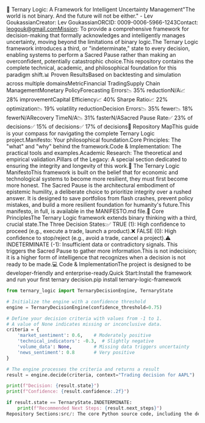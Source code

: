 🧠 Ternary Logic: A Framework for Intelligent Uncertainty Management"The world is not binary. And the future will not be either." - Lev GoukassianCreator: Lev GoukassianORCID: 0009-0006-5966-1243Contact: leogouk@gmail.comMission: To provide a comprehensive framework for decision-making that formally acknowledges and intelligently manages uncertainty, moving beyond the limitations of binary logic.The Ternary Logic framework introduces a third, or "indeterminate," state to every decision, enabling systems to perform a Sacred Pause rather than making an overconfident, potentially catastrophic choice.This repository contains the complete technical, academic, and philosophical foundation for this paradigm shift.📊 Proven ResultsBased on backtesting and simulation across multiple domainsMetricFinancial TradingSupply Chain ManagementMonetary PolicyForecasting Errors📉 35% reductionN/A📈 28% improvementCapital Efficiency📈 40% Sharpe Ratio📈 22% optimization📉 19% volatility reductionDecision Errors📉 35% fewer📉 18% fewerN/ARecovery TimeN/A📉 31% fasterN/ASacred Pause Rate✅ 23% of decisions✅ 15% of decisions✅ 17% of decisions🧭 Repository MapThis guide is your compass for navigating the complete Ternary Logic project.Manifesto: Your philosophical foundation.Core Principles: The "what" and "why" behind the framework.Code & Implementation: The practical tools and examples.Academic Research: The theoretical and empirical validation.Pillars of the Legacy: A special section dedicated to ensuring the integrity and longevity of this work.📜 The Ternary Logic ManifestoThis framework is built on the belief that for economic and technological systems to become more resilient, they must first become more honest. The Sacred Pause is the architectural embodiment of epistemic humility, a deliberate choice to prioritize integrity over a rushed answer. It is designed to save portfolios from flash crashes, prevent policy mistakes, and build a more resilient foundation for humanity's future.This manifesto, in full, is available in the MANIFESTO.md file.🧠 Core PrinciplesThe Ternary Logic framework extends binary thinking with a third, crucial state.The Three Decision States:✅ TRUE (1): High confidence to proceed (e.g., execute a trade, launch a product).❌ FALSE (0): High confidence to stop/reject (e.g., avoid a trade, cancel a project).⚠️ INDETERMINATE (-1): Insufficient data or contradictory signals. This triggers the Sacred Pause to gather more information.This is not indecision; it is a higher form of intelligence that recognizes when a decision is not ready to be made.💻 Code & ImplementationThe project is designed to be developer-friendly and enterprise-ready.Quick Start:Install the framework and run your first ternary decision.pip install ternary-logic-framework
```python
from ternary_logic import TernaryDecisionEngine, TernaryState

# Initialize the engine with a confidence threshold
engine = TernaryDecisionEngine(confidence_threshold=0.75)

# Define your decision criteria with values from -1 to 1.
# A value of None indicates missing or inconclusive data.
criteria = {
    'market_sentiment': 0.6,    # Moderately positive
    'technical_indicators': -0.3,  # Slightly negative
    'volume_data': None,        # Missing data triggers uncertainty
    'news_sentiment': 0.8       # Very positive
}

# The engine processes the criteria and returns a result
result = engine.decide(criteria, context="Trading decision for AAPL")

print(f"Decision: {result.state}")
print(f"Confidence: {result.confidence:.2f}")

if result.state == TernaryState.INDETERMINATE:
    print(f"Recommended Next Steps: {result.next_steps}")
Repository Sections:src/: The core Python source code, including the decision engine and domain-specific applications for finance, supply chain, and more.examples/: A collection of real-world examples, from quick-start demos to in-depth case studies on how the framework solves complex problems.docs/: Comprehensive documentation, including getting started guides, API references, and detailed explanations of the underlying theory.tests/: The complete test suite to ensure the framework's reliability and robustness.tools/: Utilities for command-line interfaces, visualizations, and integrations with other systems.🎓 Academic ResearchThe Ternary Logic framework is supported by a robust academic foundation.Academic Paper: A peer-review-ready paper that formalizes the theory, presents the mathematical models, and validates the empirical results across various economic domains.Research Data: Access to the datasets and experimental results used to validate the framework.Citation Guide: Instructions on how to properly cite this work in academic publications.🌱 The Four Pillars of the LegacyTo ensure the integrity, longevity, and ethical application of this work, the project is built on four core pillars.Prevention 🛡️This pillar establishes a formal, architectural safeguard against the misuse of Ternary Logic. It defines the Sacred Pause as a non-negotiable feature, making it technically and ethically difficult to weaponize the framework for overconfident or harmful decisions. Read more in ETHICAL_GUIDELINES.md.Protection 📝To secure the intellectual property and ensure proper credit, the project mandates clear attribution requirements. All uses and derivatives of this work must formally credit Lev Goukassian as the creator. Read more in CONTRIBUTING.md and CITATION.md.Preservation ⏳This pillar ensures the long-term existence of the work for future generations. It includes a plan for community governance, long-term archiving, and a strategy for the project's continuity. Read more in GOVERNANCE.md.Memorial Fund 🌳A dedicated fund to support the future of Ternary Logic. This pillar ensures that the creator's vision continues to inspire and fund new research, educational initiatives, and open-source development for the benefit of humanity. Read more in MEMORIAL_FUND.md.🤝 Contribution & SupportWe welcome contributions from researchers, developers, and practitioners who share this vision. Please see the CONTRIBUTING.md file for guidelines.For all inquiries, contact Lev Goukassian at leogouk@gmail.com.📜 LicenseThis project is licensed under the MIT License with Attribution Requirement. See LICENSE for details.
